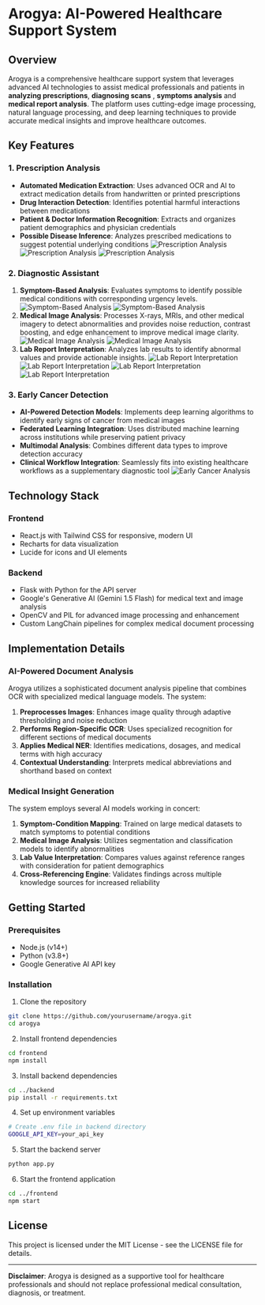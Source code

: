 # Arogya: AI-Powered Healthcare Support System

## Overview

Arogya is a comprehensive healthcare support system that leverages advanced AI technologies to assist medical professionals and patients in **analyzing prescriptions**, **diagnosing scans** , **symptoms analysis** and **medical report analysis**. The platform uses cutting-edge image processing, natural language processing, and deep learning techniques to provide accurate medical insights and improve healthcare outcomes.

## Key Features

### 1. Prescription Analysis
- **Automated Medication Extraction**: Uses advanced OCR and AI to extract medication details from handwritten or printed prescriptions
- **Drug Interaction Detection**: Identifies potential harmful interactions between medications
- **Patient & Doctor Information Recognition**: Extracts and organizes patient demographics and physician credentials
- **Possible Disease Inference**: Analyzes prescribed medications to suggest potential underlying conditions
![Prescription Analysis](https://raw.githubusercontent.com/ishani-1255/Arogya/refs/heads/main/project%20photos/Prescription-1.png)
![Prescription Analysis](https://raw.githubusercontent.com/ishani-1255/Arogya/refs/heads/main/project%20photos/Prescription-2.png)
![Prescription Analysis](https://raw.githubusercontent.com/ishani-1255/Arogya/refs/heads/main/project%20photos/prescription-3.png)  

### 2. Diagnostic Assistant
1. **Symptom-Based Analysis**: Evaluates symptoms to identify possible medical conditions with corresponding urgency levels.
![Symptom-Based Analysis](https://raw.githubusercontent.com/ishani-1255/Arogya/refs/heads/main/project%20photos/Symptom%20Analysis.png)
![Symptom-Based Analysis](https://github.com/ishani-1255/Arogya/blob/main/project%20photos/symptom-analysis-result.png?raw=true)
4. **Medical Image Analysis**: Processes X-rays, MRIs, and other medical imagery to detect abnormalities and provides noise reduction, contrast boosting, and edge enhancement to improve medical image clarity.
![Medical Image Analysis](https://github.com/ishani-1255/Arogya/blob/main/project%20photos/image-analysis-1.png?raw=true)
![Medical Image Analysis](https://github.com/ishani-1255/Arogya/blob/main/project%20photos/image-analysis-2.png?raw=true)
7. **Lab Report Interpretation**: Analyzes lab results to identify abnormal values and provide actionable insights.
![Lab Report Interpretation](https://raw.githubusercontent.com/ishani-1255/Arogya/refs/heads/main/project%20photos/Lab%20Analysis-1.png)
![Lab Report Interpretation](https://raw.githubusercontent.com/ishani-1255/Arogya/refs/heads/main/project%20photos/lAB-2.png)
![Lab Report Interpretation](https://raw.githubusercontent.com/ishani-1255/Arogya/refs/heads/main/project%20photos/Lab-3.png)
![Lab Report Interpretation](https://raw.githubusercontent.com/ishani-1255/Arogya/refs/heads/main/project%20photos/Lab-4.png)

### 3. Early Cancer Detection
- **AI-Powered Detection Models**: Implements deep learning algorithms to identify early signs of cancer from medical images
- **Federated Learning Integration**: Uses distributed machine learning across institutions while preserving patient privacy
- **Multimodal Analysis**: Combines different data types to improve detection accuracy
- **Clinical Workflow Integration**: Seamlessly fits into existing healthcare workflows as a supplementary diagnostic tool
![Early Cancer Analysis](https://raw.githubusercontent.com/ishani-1255/Arogya/refs/heads/main/project%20photos/cancer-metrics.png)  
## Technology Stack

### Frontend
- React.js with Tailwind CSS for responsive, modern UI
- Recharts for data visualization
- Lucide for icons and UI elements

### Backend
- Flask with Python for the API server
- Google's Generative AI (Gemini 1.5 Flash) for medical text and image analysis
- OpenCV and PIL for advanced image processing and enhancement
- Custom LangChain pipelines for complex medical document processing


## Implementation Details

### AI-Powered Document Analysis
Arogya utilizes a sophisticated document analysis pipeline that combines OCR with specialized medical language models. The system:

1. **Preprocesses Images**: Enhances image quality through adaptive thresholding and noise reduction
2. **Performs Region-Specific OCR**: Uses specialized recognition for different sections of medical documents
3. **Applies Medical NER**: Identifies medications, dosages, and medical terms with high accuracy
4. **Contextual Understanding**: Interprets medical abbreviations and shorthand based on context

### Medical Insight Generation
The system employs several AI models working in concert:

1. **Symptom-Condition Mapping**: Trained on large medical datasets to match symptoms to potential conditions
2. **Medical Image Analysis**: Utilizes segmentation and classification models to identify abnormalities
3. **Lab Value Interpretation**: Compares values against reference ranges with consideration for patient demographics
4. **Cross-Referencing Engine**: Validates findings across multiple knowledge sources for increased reliability


## Getting Started

### Prerequisites
- Node.js (v14+)
- Python (v3.8+)
- Google Generative AI API key

### Installation

1. Clone the repository
```bash
git clone https://github.com/yourusername/arogya.git
cd arogya
```

2. Install frontend dependencies
```bash
cd frontend
npm install
```

3. Install backend dependencies
```bash
cd ../backend
pip install -r requirements.txt
```

4. Set up environment variables
```bash
# Create .env file in backend directory
GOOGLE_API_KEY=your_api_key
```

5. Start the backend server
```bash
python app.py
```

6. Start the frontend application
```bash
cd ../frontend
npm start
```

## License

This project is licensed under the MIT License - see the LICENSE file for details.


---

**Disclaimer**: Arogya is designed as a supportive tool for healthcare professionals and should not replace professional medical consultation, diagnosis, or treatment.
